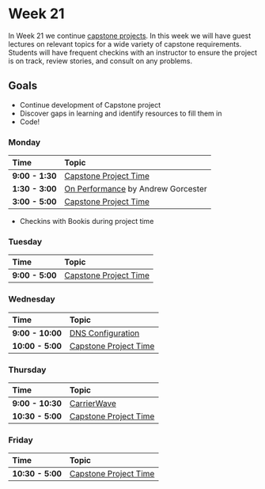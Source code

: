 # Week 21

In Week 21 we continue [capstone projects](../capstone/capstone.md). In this week
we will have guest lectures on relevant topics for a wide variety of capstone
requirements. Students will have frequent checkins with an instructor to ensure
the project is on track, review stories, and consult on any problems.

## Goals

+ Continue development of Capstone project
+ Discover gaps in learning and identify resources to fill them in
+ Code!

### Monday

| Time              | Topic                                        |
|:------------------|:---------------------------------------------|
| **9:00 - 1:30**  | [Capstone Project Time](../capstone/capstone.md)|
| **1:30 - 3:00**   | [On Performance](http://nbviewer.ipython.org/github/andrewsg/wep_app_performance_talk/blob/master/Performance%20presentation.ipynb) by Andrew Gorcester         |
| **3:00 - 5:00**  | [Capstone Project Time](../capstone/capstone.md)|

* Checkins with Bookis during project time

### Tuesday

| Time             | Topic                                                  |
|:-----------------|:-------------------------------------------------------|
| **9:00 - 5:00**  | [Capstone Project Time](../capstone/capstone.md)|

### Wednesday

| Time            | Topic                      |
|:----------------|:---------------------------|
| **9:00 - 10:00**  | [DNS Configuration](wednesday/dns-configuration.md)|
| **10:00 - 5:00**  | [Capstone Project Time](../capstone/capstone.md)|

### Thursday

| Time            | Topic                            |
|:----------------|:---------------------------------|
| **9:00 - 10:30**   | [CarrierWave](thursday/carrierwave.md)          |
| **10:30 - 5:00**  | [Capstone Project Time](../capstone/capstone.md)|

### Friday

| Time            | Topic        |
|:----------------|:-------------|
| **10:30 - 5:00**  | [Capstone Project Time](../capstone/capstone.md)|
